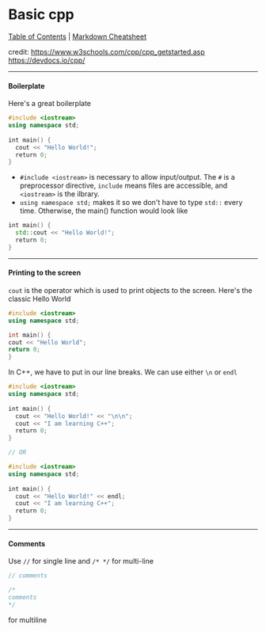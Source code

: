 # Basic cpp

[Table of Contents](../../README.md) | [Markdown Cheatsheet](../../Markdown%20Cheatsheet.md)

credit: 
https://www.w3schools.com/cpp/cpp_getstarted.asp
https://devdocs.io/cpp/
___
#### Boilerplate

Here's a great boilerplate
```cpp
#include <iostream>  
using namespace std;  
  
int main() {  
  cout << "Hello World!";  
  return 0;  
}
```

- `#include <iostream>` is necessary to allow input/output. The `#` is a preprocessor directive, `include` means files are accessible, and `<iostream>` is the ilbrary.
- `using namespace std;` makes it so we don't have to type `std::` every time. Otherwise, the main() function would look like 
```cpp
int main() {  
  std::cout << "Hello World!";  
  return 0;  
}
```
____
#### Printing to the screen

`cout` is the operator which is used to print objects to the screen. Here's the classic Hello World
```cpp
#include <iostream>
using namespace std;

int main() {
cout << "Hello World";
return 0;
}
```
In C++, we have to put in our line breaks. We can use either `\n` or `endl`
```cpp
#include <iostream>  
using namespace std;  
  
int main() {  
  cout << "Hello World!" << "\n\n";  
  cout << "I am learning C++";  
  return 0;  
}

// OR

#include <iostream>  
using namespace std;  
  
int main() {  
  cout << "Hello World!" << endl;  
  cout << "I am learning C++";  
  return 0;  
}
```
___
#### Comments
Use `//` for single line 
and `/* */` for multi-line
```cpp
// comments

/*
comments
*/
```
for multiline